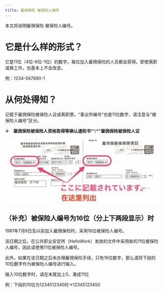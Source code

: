 ```yaml
---
title: 雇佣保险 被保险人编号
---
```

本文将说明雇佣保险 被保险人编号。

# 它是什么样的形式？

它是11位（4位-6位-1位）的数字。每位加入雇佣保险的人员都会获得。即使离职或换工作，也基本上不会改变。

例：1234-567890-1

# 从何处得知？

记载于雇佣保险被保险人证或离职票。“事业所编号”也是11位数字，请注意与“被保险人编号”区分。

**↓　雇佣保险被保险人资格取得等确认通知书****/****雇佣保险被保险人证**

![](./mceclip3.png)

## （补充）被保险人编号为16位（分上下两段显示）时

1981年7月6日及以前加入雇佣保险时，采用16位被保险人编号。

该日期之后，在公共职业安定所（HelloWork）发放的文件中采用新的11位被保险人编号，因此请使用11位被保险人编号。

此外，如果在该日期之后未办理雇佣保险手续，只有16位数字，那么请将下段的10位数字作为被保险人编号进行输入。

输入10位数字时，请在末尾加上0，凑成11位

例：下段的10位为1234512345时→12345123450

